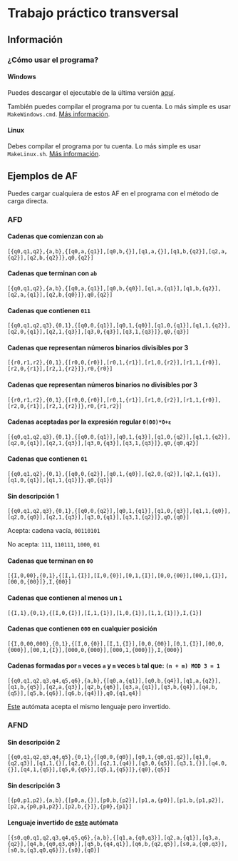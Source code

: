 # Trabajo práctico transversal

## Información

### ¿Cómo usar el programa?

#### Windows

Puedes descargar el ejecutable de la última versión [aquí](https://github.com/CrysoK/TCI_TPT/releases).

También puedes compilar el programa por tu cuenta. Lo más simple es usar `MakeWindows.cmd`. [Más información](https://github.com/CrysoK/Win-Linux_C_Makefile).

#### Linux

Debes compilar el programa por tu cuenta. Lo más simple es usar `MakeLinux.sh`. [Más información](https://github.com/CrysoK/Win-Linux_C_Makefile).

## Ejemplos de AF

Puedes cargar cualquiera de estos AF en el programa con el método de carga directa.

### AFD

#### Cadenas que comienzan con `ab`

```plaintext
[{q0,q1,q2},{a,b},{[q0,a,{q1}],[q0,b,{}],[q1,a,{}],[q1,b,{q2}],[q2,a,{q2}],[q2,b,{q2}]},q0,{q2}]
```

#### Cadenas que terminan con `ab`

```plaintext
[{q0,q1,q2},{a,b},{[q0,a,{q1}],[q0,b,{q0}],[q1,a,{q1}],[q1,b,{q2}],[q2,a,{q1}],[q2,b,{q0}]},q0,{q2}]
```

#### Cadenas que contienen `011`

```plaintext
[{q0,q1,q2,q3},{0,1},{[q0,0,{q1}],[q0,1,{q0}],[q1,0,{q1}],[q1,1,{q2}],[q2,0,{q1}],[q2,1,{q3}],[q3,0,{q3}],[q3,1,{q3}]},q0,{q3}]
```

#### Cadenas que representan números binarios divisibles por 3

```plaintext
[{r0,r1,r2},{0,1},{[r0,0,{r0}],[r0,1,{r1}],[r1,0,{r2}],[r1,1,{r0}],[r2,0,{r1}],[r2,1,{r2}]},r0,{r0}]
```

#### Cadenas que representan números binarios **no** divisibles por 3

```text
[{r0,r1,r2},{0,1},{[r0,0,{r0}],[r0,1,{r1}],[r1,0,{r2}],[r1,1,{r0}],[r2,0,{r1}],[r2,1,{r2}]},r0,{r1,r2}]
```

#### Cadenas aceptadas por la expresión regular `0(00)*0+ε`

```text
[{q0,q1,q2,q3},{0,1},{[q0,0,{q1}],[q0,1,{q3}],[q1,0,{q2}],[q1,1,{q2}],[q2,0,{q1}],[q2,1,{q3}],[q3,0,{q3}],[q3,1,{q3}]},q0,{q0,q2}]
```

#### Cadenas que contienen `01`

```text
[{q0,q1,q2},{0,1},{[q0,0,{q2}],[q0,1,{q0}],[q2,0,{q2}],[q2,1,{q1}],[q1,0,{q1}],[q1,1,{q1}]},q0,{q1}]
```

#### Sin descripción 1

```text
[{q0,q1,q2,q3},{0,1},{[q0,0,{q2}],[q0,1,{q1}],[q1,0,{q3}],[q1,1,{q0}],[q2,0,{q0}],[q2,1,{q3}],[q3,0,{q1}],[q3,1,{q2}]},q0,{q0}]
```

Acepta: cadena vacía, `00110101`

No acepta: `111`, `110111`, `1000`, `01`

#### Cadenas que terminan en `00`

```text
[{I,0,00},{0,1},{[I,1,{I}],[I,0,{0}],[0,1,{I}],[0,0,{00}],[00,1,{I}],[00,0,{00}]},I,{00}]
```

#### Cadenas que contienen al menos un `1`

```text
[{I,1},{0,1},{[I,0,{I}],[I,1,{1}],[1,0,{1}],[1,1,{1}]},I,{1}]
```

#### Cadenas que contienen `000` en cualquier posición

```text
[{I,0,00,000},{0,1},{[I,0,{0}],[I,1,{I}],[0,0,{00}],[0,1,{I}],[00,0,{000}],[00,1,{I}],[000,0,{000}],[000,1,{000}]},I,{000}]
```

#### Cadenas formadas por `n` veces `a` y `m` veces `b` tal que: `(n + m) MOD 3 = 1`

```text
[{q0,q1,q2,q3,q4,q5,q6},{a,b},{[q0,a,{q1}],[q0,b,{q4}],[q1,a,{q2}],[q1,b,{q5}],[q2,a,{q3}],[q2,b,{q6}],[q3,a,{q1}],[q3,b,{q4}],[q4,b,{q5}],[q5,b,{q6}],[q6,b,{q4}]},q0,{q1,q4}]
```

[Este](#lenguaje-invertido-de-este-autómata) autómata acepta el mismo lenguaje pero invertido.

### AFND

#### Sin descripción 2

```text
[{q0,q1,q2,q3,q4,q5},{0,1},{[q0,0,{q0}],[q0,1,{q0,q1,q2}],[q1,0,{q2,q3}],[q1,1,{}],[q2,0,{}],[q2,1,{q4}],[q3,0,{q5}],[q3,1,{}],[q4,0,{}],[q4,1,{q5}],[q5,0,{q5}],[q5,1,{q5}]},{q0},{q5}]
```

#### Sin descripción 3

```text
[{p0,p1,p2},{a,b},{[p0,a,{}],[p0,b,{p2}],[p1,a,{p0}],[p1,b,{p1,p2}],[p2,a,{p0,p1,p2}],[p2,b,{}]},{p0},{p1}]
```

#### Lenguaje invertido de [este](#cadenas-formadas-por-n-veces-a-y-m-veces-b-tal-que-n--m-mod-3--1) autómata

```text
[{s0,q0,q1,q2,q3,q4,q5,q6},{a,b},{[q1,a,{q0,q3}],[q2,a,{q1}],[q3,a,{q2}],[q4,b,{q0,q3,q6}],[q5,b,{q4,q1}],[q6,b,{q2,q5}],[s0,a,{q0,q3}],[s0,b,{q3,q0,q6}]},{s0},{q0}]
```
